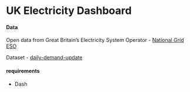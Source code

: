 # UK Electricity Dashboard

#### Data
Open data from Great Britain’s Electricity System Operator - [National Grid ESO](https://data.nationalgrideso.com/)

Dataset - [daily-demand-update](https://data.nationalgrideso.com/demand/daily-demand-update)

#### requirements
- Dash

